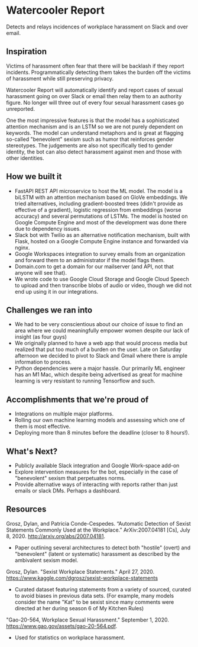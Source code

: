 
# Watercooler Report

Detects and relays incidences of workplace harassment on Slack and over email.

## Inspiration

Victims of harassment often fear that there will be backlash if they report incidents. Programmatically detecting them takes the burden off the victims of harassment while still preserving privacy.

Watercooler Report will automatically identify and report cases of sexual harassment going on over Slack or email then relay them to an authority figure. No longer will three out of every four sexual harassment cases go unreported.

One the most impressive features is that the model has a sophisticated attention mechanism and is an LSTM so we are not purely dependent on keywords. The model can understand metaphors and is great at flagging so-called "benevolent" sexism such as humor that reinforces gender stereotypes. The judgements are also not specifically tied to gender identity, the bot can also detect harassment against men and those with other identities.

## How we built it

- FastAPI REST API microservice to host the ML model. The model is a biLSTM with an attention mechanism based on GloVe embeddings. We tried alternatives, including gradient-boosted trees (didn't provide as effective of a gradient), logistic regression from embeddings (worse accuracy) and several permutations of LSTMs. The model is hosted on Google Compute Engine and most of the development was done there due to dependency issues.
- Slack bot with Twilio as an alternative notification mechanism, built with Flask, hosted on a Google Compute Engine instance and forwarded via nginx.
- Google Workspaces integration to survey emails from an organization and forward them to an administrator if the model flags them.
- Domain.com to get a domain for our mailserver (and API, not that anyone will see that).
- We wrote code to use Google Cloud Storage and Google Cloud Speech to upload and then transcribe blobs of audio or video, though we did not end up using it in our integrations.

## Challenges we ran into

- We had to be very conscientious about our choice of issue to find an area where we could meaningfully empower women despite our lack of insight (as four guys)
- We originally planned to have a web app that would process media but realized that put too much of a burden on the user. Late on Saturday afternoon we decided to pivot to Slack and Gmail where there is ample information to process.
- Python dependencies were a major hassle. Our primarily ML engineer has an M1 Mac, which despite being advertised as great for machine learning is very resistant to running Tensorflow and such.

## Accomplishments that we're proud of

- Integrations on multiple major platforms.
- Rolling our own machine learning models and assessing which one of them is most effective.
- Deploying more than 8 minutes before the deadline (closer to 8 hours!).

## What's Next?

- Publicly available Slack integration and Google Work-space add-on
- Explore intervention measures for the bot, especially in the case of "benevolent" sexism that perpetuates norms.
- Provide alternative ways of interacting with reports rather than just emails or slack DMs. Perhaps a dashboard.

## Resources

Grosz, Dylan, and Patricia Conde-Cespedes. “Automatic Detection of Sexist Statements Commonly Used at the Workplace.” ArXiv:2007.04181 [Cs], July 8, 2020. http://arxiv.org/abs/2007.04181.

- Paper outlining several architectures to detect both "hostile" (overt) and "benevolent" (latent or systematic) harassment as described by the ambivalent sexism model.

Grosz, Dylan. "Sexist Workplace Statements." April 27, 2020. https://www.kaggle.com/dgrosz/sexist-workplace-statements

- Curated dataset featuring statements from a variety of sourced, curated to avoid biases in previous data sets. (For example, many models consider the name "Kat" to be sexist since many comments were directed at her during season 6 of My Kitchen Rules)

"Gao-20-564, Workplace Sexual Harassment." September 1, 2020. https://www.gao.gov/assets/gao-20-564.pdf.

- Used for statistics on workplace harassment.

